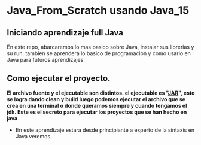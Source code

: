 # Java_From_Scratch usando Java_15

## Iniciando aprendizaje full Java

En este repo, abarcaremos lo mas basico sobre Java, instalar sus librerias y su run. tambien se aprendera lo basico de programacion y
como usarlo en Java para futuros aprendizajes

## Como ejecutar el proyecto.

**El archivo fuente y el ejecutable son distintos. el ejecutable es "[JAR](https://www.ionos.es/digitalguide/servidores/know-how/archivos-jar/)", esto se logra dando clean y build luego podemos ejecutar el archivo que se crea en una terminal o donde queramos siempre y cuando tengamos el jdk. Este es el secreto para ejecutar los proyectos que se han hecho en java**

- En este aprendizaje estara desde principiante a experto de la sintaxis en Java veremos.
